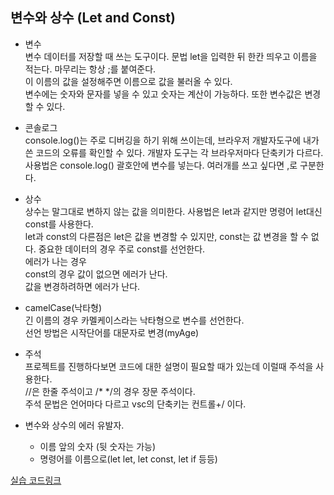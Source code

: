 ## 변수와 상수 (Let and Const)  

* 변수  
변수 데이터를 저장할 때 쓰는 도구이다. 문법 let을 입력한 뒤 한칸 띄우고 이름을 적는다. 마무리는 항상 ;를 붙여준다.  
이 이름의 값을 설정해주면 이름으로 값을 불러올 수 있다.  
변수에는 숫자와 문자를 넣을 수 있고 숫자는 계산이 가능하다. 또한 변수값은 변경할 수 있다.  

* 콘솔로그  
console.log()는 주로 디버깅을 하기 위해 쓰이는데, 브라우저 개발자도구에 내가 쓴 코드의 오류를 확인할 수 있다. 개발자 도구는 각 브라우저마다 단축키가 다르다.  
사용법은 console.log() 괄호안에 변수를 넣는다. 여러개를 쓰고 싶다면 ,로 구분한다.

* 상수  
상수는 말그대로 변하지 않는 값을 의미한다. 사용법은 let과 같지만 명령어 let대신 const를 사용한다.  
let과 const의 다른점은 let은 값을 변경할 수 있지만, const는 값 변경을 할 수 없다. 중요한 데이터의 경우 주로 const를 선언한다.  
에러가 나는 경우  
const의 경우 값이 없으면 에러가 난다.  
값을 변경하려하면 에러가 난다.  

* camelCase(낙타형)    
긴 이름의 경우 카멜케이스라는 낙타형으로 변수를 선언한다.    
선언 방법은 시작단어를 대문자로 변경(myAge)  

* 주석   
프로젝트를 진행하다보면 코드에 대한 설명이 필요할 때가 있는데 이럴때 주석을 사용한다.  
//은 한줄 주석이고 /* */의 경우 장문 주석이다.   
주석 문법은 언어마다 다르고 vsc의 단축키는 컨트롤+/ 이다.  
  
* 변수와 상수의 에러 유발자.
  * 이름 앞의 숫자 (뒷 숫자는 가능)  
  * 명령어를 이름으로(let let, let const, let if 등등)  

[실습 코드링크](https://github.com/stemkorea7/javascript/blob/master/basic_javascript/chapter2/variables.js)
